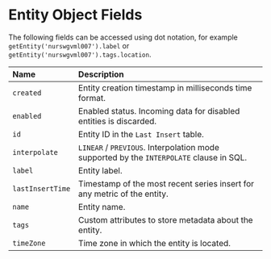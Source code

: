 # Entity Object Fields

The following fields can be accessed using dot notation, for example `getEntity('nurswgvml007').label` or   `getEntity('nurswgvml007').tags.location`.

|**Name**|**Description** |
|:---|:---|
| `created`                  | Entity creation timestamp in milliseconds time format.|
| `enabled`                  | Enabled status. Incoming data for disabled entities is discarded.|
| `id`                       | Entity ID in the `Last Insert` table.|
| `interpolate`              | `LINEAR` / `PREVIOUS`. Interpolation mode supported by the `INTERPOLATE` clause in SQL. |
| `label`                    | Entity label. |
| `lastInsertTime`           | Timestamp of the most recent series insert for any metric of the entity.|
| `name`                     | Entity name. |
| `tags`                     | Custom attributes to store metadata about the entity.|
| `timeZone`                 | Time zone in which the entity is located.|
